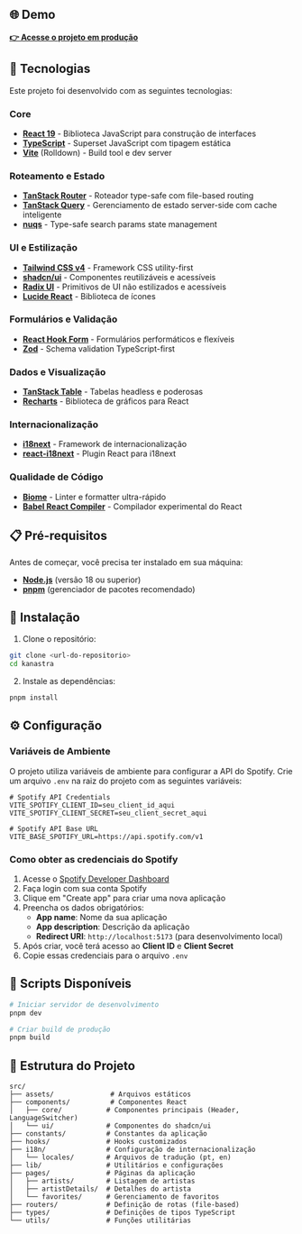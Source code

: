 ## 🌐 Demo

**[👉 Acesse o projeto em produção](https://spotify-app-self.vercel.app/artists/0xRXCcSX89eobfrshSVdyu)**

## 🚀 Tecnologias

Este projeto foi desenvolvido com as seguintes tecnologias:

### Core
- **[React 19](https://react.dev/)** - Biblioteca JavaScript para construção de interfaces
- **[TypeScript](https://www.typescriptlang.org/)** - Superset JavaScript com tipagem estática
- **[Vite](https://vite.dev/)** (Rolldown) - Build tool e dev server

### Roteamento e Estado
- **[TanStack Router](https://tanstack.com/router)** - Roteador type-safe com file-based routing
- **[TanStack Query](https://tanstack.com/query)** - Gerenciamento de estado server-side com cache inteligente
- **[nuqs](https://nuqs.47ng.com/)** - Type-safe search params state management

### UI e Estilização
- **[Tailwind CSS v4](https://tailwindcss.com/)** - Framework CSS utility-first
- **[shadcn/ui](https://ui.shadcn.com/)** - Componentes reutilizáveis e acessíveis
- **[Radix UI](https://www.radix-ui.com/)** - Primitivos de UI não estilizados e acessíveis
- **[Lucide React](https://lucide.dev/)** - Biblioteca de ícones

### Formulários e Validação
- **[React Hook Form](https://react-hook-form.com/)** - Formulários performáticos e flexíveis
- **[Zod](https://zod.dev/)** - Schema validation TypeScript-first

### Dados e Visualização
- **[TanStack Table](https://tanstack.com/table)** - Tabelas headless e poderosas
- **[Recharts](https://recharts.org/)** - Biblioteca de gráficos para React

### Internacionalização
- **[i18next](https://www.i18next.com/)** - Framework de internacionalização
- **[react-i18next](https://react.i18next.com/)** - Plugin React para i18next

### Qualidade de Código
- **[Biome](https://biomejs.dev/)** - Linter e formatter ultra-rápido
- **[Babel React Compiler](https://react.dev/learn/react-compiler)** - Compilador experimental do React

## 📋 Pré-requisitos

Antes de começar, você precisa ter instalado em sua máquina:

- **[Node.js](https://nodejs.org/)** (versão 18 ou superior)
- **[pnpm](https://pnpm.io/)** (gerenciador de pacotes recomendado)

## 🔧 Instalação

1. Clone o repositório:
```bash
git clone <url-do-repositorio>
cd kanastra
```

2. Instale as dependências:
```bash
pnpm install
```

## ⚙️ Configuração

### Variáveis de Ambiente

O projeto utiliza variáveis de ambiente para configurar a API do Spotify. Crie um arquivo `.env` na raiz do projeto com as seguintes variáveis:

```env
# Spotify API Credentials
VITE_SPOTIFY_CLIENT_ID=seu_client_id_aqui
VITE_SPOTIFY_CLIENT_SECRET=seu_client_secret_aqui

# Spotify API Base URL
VITE_BASE_SPOTIFY_URL=https://api.spotify.com/v1
```

### Como obter as credenciais do Spotify

1. Acesse o [Spotify Developer Dashboard](https://developer.spotify.com/dashboard)
2. Faça login com sua conta Spotify
3. Clique em "Create app" para criar uma nova aplicação
4. Preencha os dados obrigatórios:
   - **App name**: Nome da sua aplicação
   - **App description**: Descrição da aplicação
   - **Redirect URI**: `http://localhost:5173` (para desenvolvimento local)
5. Após criar, você terá acesso ao **Client ID** e **Client Secret**
6. Copie essas credenciais para o arquivo `.env`

## 🎯 Scripts Disponíveis

```bash
# Iniciar servidor de desenvolvimento
pnpm dev

# Criar build de produção
pnpm build
```

## 📁 Estrutura do Projeto

```
src/
├── assets/              # Arquivos estáticos
├── components/          # Componentes React
│   ├── core/           # Componentes principais (Header, LanguageSwitcher)
│   └── ui/             # Componentes do shadcn/ui
├── constants/          # Constantes da aplicação
├── hooks/              # Hooks customizados
├── i18n/               # Configuração de internacionalização
│   └── locales/        # Arquivos de tradução (pt, en)
├── lib/                # Utilitários e configurações
├── pages/              # Páginas da aplicação
│   ├── artists/        # Listagem de artistas
│   ├── artistDetails/  # Detalhes do artista
│   └── favorites/      # Gerenciamento de favoritos
├── routers/            # Definição de rotas (file-based)
├── types/              # Definições de tipos TypeScript
└── utils/              # Funções utilitárias
```
